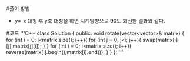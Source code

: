 #풀이 방법
- y=-x 대칭 후 y축 대칭을 하면 시계방향으로 90도 회전한 결과와 같다.
  
#코드
'''C++
class Solution {
public:
    void rotate(vector<vector<int>>& matrix) {
        for (int i = 0; i<matrix.size(); i++){
            for (int j = 0; j<i; j++){
                swap(matrix[i][j],matrix[j][i]);
            }
        }
        for (int i = 0; i<matrix.size(); i++){
            reverse(matrix[i].begin(),matrix[i].end());
        }
    }
};
'''

